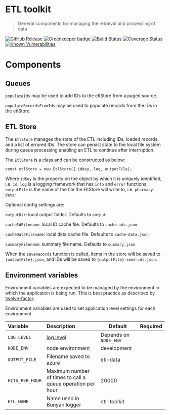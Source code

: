 # ETL toolkit
> General components for managing the retrieval and processing of data

[![GitHub Release](https://img.shields.io/github/release/nhsuk/etl-toolkit.svg)](https://github.com/nhsuk/etl-toolkit/releases/latest/)
[![Greenkeeper badge](https://badges.greenkeeper.io/nhsuk/etl-toolkit.svg)](https://greenkeeper.io/)
[![Build Status](https://travis-ci.org/nhsuk/etl-toolkit.svg?branch=master)](https://travis-ci.org/nhsuk/etl-toolkit)
[![Coverage Status](https://coveralls.io/repos/github/nhsuk/etl-toolkit/badge.svg?branch=master)](https://coveralls.io/github/nhsuk/etl-toolkit?branch=master)
[![Known Vulnerabilities](https://snyk.io/test/github/nhsuk/etl-toolkit/badge.svg)](https://snyk.io/test/github/nhsuk/etl-toolkit)

# Components

## Queues

`populateIds` may be used to add IDs to the etlStore from a paged source.

`populateRecordsFromIds` may be used to populate records from the IDs in the etlStore.

## ETL Store

The `EtlStore` manages the state of the ETL including IDs, loaded records, and a list of errored IDs.
The store can persist state to the local file system during queue processing enabling an ETL to continue after interruption.

The `EtlStore` is a class and can be constructed as below:
```
const etlStore = new EtlStore({ idKey, log, outputFile);
```
Where `idKey` is the property on the object by which it is uniquely identified, i.e. `id`;
`log` is a logging framework that has `info` and `error` functions.
`outputFile` is the name of the file the EltStore will write to, i.e. `pharmacy-data`;

Optional config settings are:

`outputDir`: local output folder. Defaults to `output`

`cacheIdFilename`: local ID cache file. Defaults to `cache-ids.json`

`cacheDataFilename`: local data cache file. Defaults to `cache-data.json`

`summaryFilename`: summary file name. Defaults to `summary.json`

When the `saveRecords` function is called,  items in the store will be saved to `{outputFile}.json`, and IDs will be saved to
`{outputFile}-seed-ids.json`.

## Environment variables

Environment variables are expected to be managed by the environment in which
the application is being run. This is best practice as described by
[twelve-factor](https://12factor.net/config).

Environment variables are used to set application level settings for each
environment.


| Variable                           | Description                                                | Default                | Required |
| :--------------------------------- | :--------------------------------------------------------- | ---------------------- | :------- |
| `LOG_LEVEL`                        | [log level](https://github.com/trentm/node-bunyan#levels)  | Depends on `NODE_ENV`  |          |
| `NODE_ENV`                         | node environment                                           | development            |          |
| `OUTPUT_FILE`                      | Filename saved to azure                                    | etl-data               |          |
| `HITS_PER_HOUR`                    | Maximum number of times to call a queue operation per hour | 20000                  |          |
| `ETL_NAME`                         | Name used in Bunyan logger                                 | etl-toolkit            |          |
